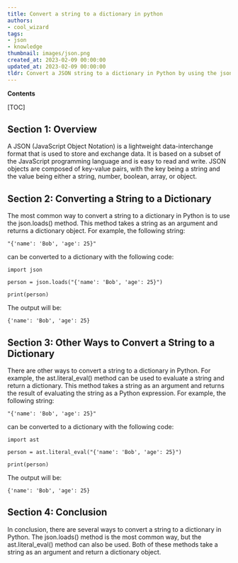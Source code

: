 ```yaml
---
title: Convert a string to a dictionary in python
authors:
- cool_wizard
tags:
- json
- knowledge
thumbnail: images/json.png
created_at: 2023-02-09 00:00:00
updated_at: 2023-02-09 00:00:00
tldr: Convert a JSON string to a dictionary in Python by using the json.loads() method.
---
```


**Contents**

[TOC]

## Section 1: Overview

A JSON (JavaScript Object Notation) is a lightweight data-interchange format that is used to store and exchange data. It is based on a subset of the JavaScript programming language and is easy to read and write. JSON objects are composed of key-value pairs, with the key being a string and the value being either a string, number, boolean, array, or object.

## Section 2: Converting a String to a Dictionary

The most common way to convert a string to a dictionary in Python is to use the json.loads() method. This method takes a string as an argument and returns a dictionary object. For example, the following string:

```
"{'name': 'Bob', 'age': 25}"
```

can be converted to a dictionary with the following code:

```
import json

person = json.loads("{'name': 'Bob', 'age': 25}")

print(person)
```

The output will be:

```
{'name': 'Bob', 'age': 25}
```

## Section 3: Other Ways to Convert a String to a Dictionary

There are other ways to convert a string to a dictionary in Python. For example, the ast.literal_eval() method can be used to evaluate a string and return a dictionary. This method takes a string as an argument and returns the result of evaluating the string as a Python expression. For example, the following string:

```
"{'name': 'Bob', 'age': 25}"
```

can be converted to a dictionary with the following code:

```
import ast

person = ast.literal_eval("{'name': 'Bob', 'age': 25}")

print(person)
```

The output will be:

```
{'name': 'Bob', 'age': 25}
```

## Section 4: Conclusion

In conclusion, there are several ways to convert a string to a dictionary in Python. The json.loads() method is the most common way, but the ast.literal_eval() method can also be used. Both of these methods take a string as an argument and return a dictionary object.

